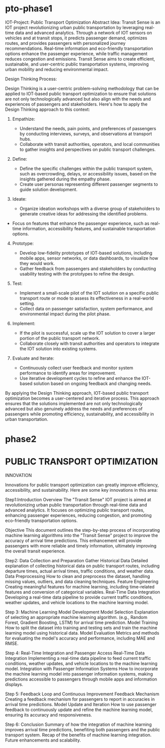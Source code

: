 # pto-phase1
IOT-Project: Public Transport Optimization
Abstract Idea:
Transit Sense is an IOT project revolutionizing urban public transportation by leveraging real-time data and advanced analytics. Through a network of IOT sensors on vehicles and at transit stops, it predicts passenger demand, optimizes routes, and provides passengers with personalized journey recommendations. Real-time information and eco-friendly transportation options enhance the passenger experience, while traffic management reduces congestion and emissions. Transit Sense aims to create efficient, sustainable, and user-centric public transportation systems, improving urban mobility and reducing environmental impact.

Design Thinking Process:

Design Thinking is a user-centric problem-solving methodology that can be applied to IOT-based public transport optimization to ensure that solutions are not only technologically advanced but also align with the needs and experiences of passengers and stakeholders. Here's how to apply the Design Thinking approach to this context:

1. Empathize:
   - Understand the needs, pain points, and preferences of passengers by conducting interviews, surveys, and observations at transport hubs.
   -  Collaborate with transit authorities, operators, and local communities to gather insights and perspectives on public transport challenges.

2. Define:
   - Define the specific challenges within the public transport system, such as overcrowding, delays, or accessibility issues, based on the insights gathered during the empathy phase.
   -  Create user personas representing different passenger segments to guide solution development.
3. Ideate:
   -  Organize ideation workshops with a diverse group of stakeholders to generate creative ideas for addressing the identified problems.
  - Focus on features that enhance the passenger experience, such as real-time information, accessibility features, and sustainable transportation options.

4. Prototype:
   -  Develop low-fidelity prototypes of IOT-based solutions, including mobile apps, sensor networks, or data dashboards, to visualize how they would work.
   -  Gather feedback from passengers and stakeholders by conducting usability testing with the prototypes to refine the design.

5. Test:
   -  Implement a small-scale pilot of the IOT solution on a specific public transport route or mode to assess its effectiveness in a real-world setting.
   -  Collect data on passenger satisfaction, system performance, and environmental impact during the pilot phase.

6. Implement:
   -  If the pilot is successful, scale up the IOT solution to cover a larger portion of the public transport network.
   - Collaborate closely with transit authorities and operators to integrate the IOT solution into existing systems.

7. Evaluate and Iterate:
   - Continuously collect user feedback and monitor system performance to identify areas for improvement.
   - Use iterative development cycles to refine and enhance the IOT-based solution based on ongoing feedback and changing needs.

By applying the Design Thinking approach, IOT-based public transport optimization becomes a user-centered and iterative process. This approach ensures that the solutions implemented are not only technologically advanced but also genuinely address the needs and preferences of passengers while promoting efficiency, sustainability, and accessibility in urban transportation.

# phase2
# PUBLIC TRANSPORT OPTIMIZATION

INNOVATION

Innovations for public transport optimization can greatly improve efficiency, accessibility, and sustainability. Here are some key innovations in this area:

Step1:Introduction
Overview 
The "Transit Sense" IOT project is aimed at revolutionizing urban public transportation through real-time data and advanced analytics. It focuses on optimizing public transport routes, enhancing passenger experiences, reducing congestion, and promoting eco-friendly transportation options.

Objective
This document outlines the step-by-step process of incorporating machine learning algorithms into the "Transit Sense" project to improve the accuracy of arrival time predictions. This enhancement will provide passengers with more reliable and timely information, ultimately improving the overall transit experience.

Step2: Data Collection and Preparation
  Gather Historical Data
Detailed explanation of collecting historical data on public transport routes, including departure times, actual arrival times, traffic conditions, and weather data.
  Data Preprocessing
How to clean and preprocess the dataset, handling missing values, outliers, and data cleaning techniques.
  Feature Engineering
Creating meaningful features for machine learning, including time-related features and conversion of categorical variables.
  Real-Time Data Integration
Developing a real-time data pipeline to provide current traffic conditions, weather updates, and vehicle locations to the machine learning model.

Step 3: Machine Learning Model Development
  Model Selection
   Explanation of selecting an appropriate machine learning  algorithm.  (e.g., Random Forest, Gradient Boosting, LSTM) for arrival time prediction.
  Model Training
How to split the dataset into training and testing sets and train the machine learning  model  using historical data.
  Model Evaluation
Metrics and methods for evaluating the model's accuracy and performance, including  MAE and RMSE.

Step 4: Real-Time Integration and Passenger Access
  Real-Time Data Integration
Implementing a real-time data pipeline to feed current traffic conditions, weather updates, and vehicle locations to the machine learning model.
Integration with Passenger Information Systems
 How to incorporate the machine learning model into passenger information systems, making predictions accessible to passengers through mobile apps and information displays.
 
 Step 5: Feedback Loop and Continuous Improvement
 Feedback Mechanism
Creating a feedback mechanism for passengers to report in accuracies in arrival time predictions.
 Model Update and Iteration
How to use passenger feedback to continuously update and refine the machine learning model, ensuring its accuracy and responsiveness.

Step 6: Conclusion
Summary of how the integration of machine learning improves arrival time   predictions, benefiting both passengers and the public transport system.
Recap of the benefits of machine learning integration.
 Future enhancements and scalability.
